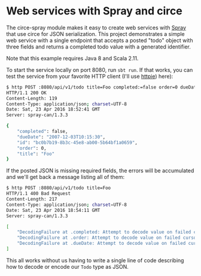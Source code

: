 # Web services with Spray and circe

The circe-spray module makes it easy to create web services with [Spray][spray]
that use circe for JSON serialization. This project demonstrates a simple web
service with a single endpoint that accepts a posted "todo" object with three
fields and returns a completed todo value with a generated identifier.

Note that this example requires Java 8 and Scala 2.11.

To start the service locally on port 8080, run `sbt run`. If that works, you can
test the service from your favorite HTTP client (I'll use [httpie][httpie])
here):

```bash
$ http POST :8080/api/v1/todo title=Foo completed:=false order=0 dueDate=2007-12-03T10:15:30
HTTP/1.1 200 OK
Content-Length: 119
Content-Type: application/json; charset=UTF-8
Date: Sat, 23 Apr 2016 18:52:41 GMT
Server: spray-can/1.3.3

{
    "completed": false,
    "dueDate": "2007-12-03T10:15:30",
    "id": "bc0b7b19-8b3c-45e8-ab00-5b64bf1a0659",
    "order": 0,
    "title": "Foo"
}
```

If the posted JSON is missing required fields, the errors will be accumulated
and we'll get back a message listing all of them:

```bash
$ http POST :8080/api/v1/todo title=Foo
HTTP/1.1 400 Bad Request
Content-Length: 217
Content-Type: application/json; charset=UTF-8
Date: Sat, 23 Apr 2016 18:54:11 GMT
Server: spray-can/1.3.3

[
    "DecodingFailure at .completed: Attempt to decode value on failed cursor",
    "DecodingFailure at .order: Attempt to decode value on failed cursor",
    "DecodingFailure at .dueDate: Attempt to decode value on failed cursor"
]
```

This all works without us having to write a single line of code describing how
to decode or encode our `Todo` type as JSON.

[httpie]: https://github.com/jkbrzt/httpie
[spray]: http://spray.io/
